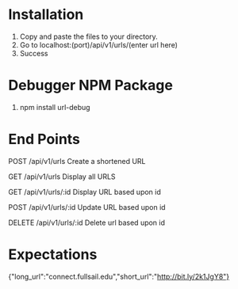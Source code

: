 Installation
=======

1. Copy and paste the files to your directory.
2. Go to localhost:(port)/api/v1/urls/(enter url here)
3. Success

Debugger NPM Package
=======
1. npm install url-debug


End Points
=======
POST /api/v1/urls
Create a shortened URL

GET /api/v1/urls
Display all URLS

GET /api/v1/urls/:id
Display URL based upon id

POST /api/v1/urls/:id
Update URL based upon id

DELETE  /api/v1/urls/:id
Delete url based upon id


Expectations
=======

{"long_url":"connect.fullsail.edu","short_url":"http://bit.ly/2k1JgY8"}

